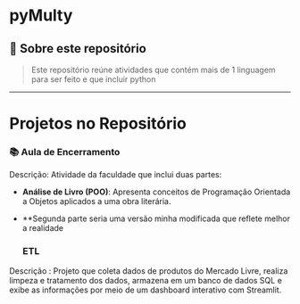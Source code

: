 # pyMulty

## 📌 Sobre este repositório
> Este repositório reúne atividades que contém mais de 1 linguagem para ser feito e que incluir python

---

# Projetos no Repositório

### 📚 Aula de Encerramento
Descrição: Atividade da faculdade que inclui duas partes:
- **Análise de Livro (POO)**: Apresenta conceitos de Programação Orientada a Objetos aplicados a uma obra literária.
- **Segunda parte seria uma versão minha modificada que reflete melhor a realidade

  ### ETL
 Descrição : Projeto que coleta dados de produtos do Mercado Livre, realiza limpeza e tratamento dos dados, armazena em um banco de dados SQL e exibe as informações por meio de um dashboard interativo com Streamlit.
